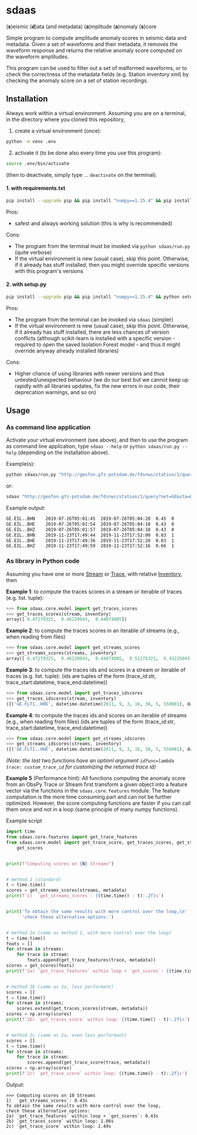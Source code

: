 # sdaas

(**s**)eismic (**d**)ata (and metadata) (**a**)mplitude (**a**)nomaly (**s**)core


Simple program to compute amplitude anomaly scores in seismic data and metadata.
Given a set of waveforms and their metadata, it removes the waveform response and returns
the relative anomaly score computed on the waveform amplitudes.

This program can be used to filter out a set of  malformed waveforms,
or to check the correctness of the metadata fields (e.g. Station inventory xml)
by checking the anomaly score on a set of station recordings.



## Installation

Always work within a virtual environment.
Assuming you are on a terminal,
in the directory where you cloned this repository,

1. create a virtual environment (once):

```bash
python -m venv .env
```

2. activate it (to be done also every time you use this program):
```bash
source .env/bin/activate
```
(then to deactivate, simply type ... `deactivate` on the terminal). 

#### 1. with requirements.txt

```bash
pip install --upgrade pip && pip install "numpy==1.15.4" && pip install -r ./requirements.txt
```

Pros:
  - safest and always working solution (this is why is recommended)

Cons: 
  - The program from the terminal must be invoked via `python sdaas/run.py` (quite verbose)
  - If the virtual environment is new (usual case), skip this point. Otherwise, if it already has stuff installed,
    then you might override specific versions with this program's versions

#### 2. with setup.py

```bash
pip install --upgrade pip && pip install "numpy>=1.15.4" && python setup.py install
```

Pros:
  - The program from the terminal can be invoked via `sdaas` (simpler)
  - If the virtual environment is new (usual case), skip this point. Otherwise, if it already has stuff installed,
    there are less chances of version conflicts (although scikit-learn is installed with a specific
    version - required to open the saved Isolation Forest model - and thus it might override anyway already
    installed libraries)

Cons: 
  - Higher chance of using libraries with newer versions and thus untested/unexpected behaviour (we do our best
    but we cannot keep up rapidly with all libraries updates, fix the new errors in our code,
    their deprecation warnings, and so on)



## Usage


### As command line application

Activate your virtual environment (see above), and then to use the program
as command line application, type `sdaas --help` or `python sdaas/run.py --help` (depending
on the installation above).

Example(s):

```bash
python sdaas/run.py "http://geofon.gfz-potsdam.de/fdsnws/station/1/query?net=GE&sta=BKB&cha=BH?&start=2016-01-01&level=response" -c -th 0.7
```

or:

```bash
sdaas "http://geofon.gfz-potsdam.de/fdsnws/station/1/query?net=GE&sta=BKB&cha=BH?&start=2016-01-01&level=response" -c -th 0.7
```

Example output:

```bash
GE.EIL..BHN    2019-07-26T05:01:45  2019-07-26T05:04:20  0.45  0
GE.EIL..BHE    2019-07-26T05:01:54  2019-07-26T05:04:10  0.43  0
GE.EIL..BHZ    2019-07-26T05:01:57  2019-07-26T05:04:10  0.43  0
GE.EIL..BHN    2019-11-23T17:49:44  2019-11-23T17:52:00  0.83  1
GE.EIL..BHE    2019-11-23T17:49:36  2019-11-23T17:52:28  0.83  1
GE.EIL..BHZ    2019-11-23T17:49:59  2019-11-23T17:52:16  0.66  1
```

### As library in Python code
Assuming you have one or more [Stream](https://docs.obspy.org/packages/autogen/obspy.core.stream.Stream.html)
or [Trace](https://docs.obspy.org/packages/autogen/obspy.core.trace.Trace.html),
with relative [Inventory](https://docs.obspy.org/packages/obspy.core.inventory.html), then

**Example 1**: to compute the traces scores in a stream or iterable of traces (e.g. list. tuple):

```python
>>> from sdaas.core.model import get_traces_scores
>>> get_traces_scores(stream, inventory)
array([ 0.47279325,  0.46220043,  0.44874805])
```

**Example 2**: to compute the traces scores in an iterable of streams (e.g., when reading from files)

```python
>>> from sdaas.core.model import get_streams_scores
>>> get_streams_scores(streams, inventory)
array([ 0.47279325,  0.46220043,  0.44874805,  0.51276321,  0.43225043, 0.74856103])
```

**Example 3**: to compute the traces ids and scores in a stream or iterable of traces (e.g. list. tuple):
(ids are tuples of the form (trace_id:str, trace_start:datetime, trace_end:datetime))

```python
>>> from sdaas.core.model import get_traces_idscores
>>> get_traces_idscores(stream, inventory)
([('GE.FLT1..HHE', datetime.datetime(2011, 9, 3, 16, 38, 5, 550001), datetime.datetime(2011, 9, 3, 16, 40, 5, 450001)), ... ], array([ 0.47279325, ... ]))
```

**Example 4**: to compute the traces ids and scores on an iterable of streams (e.g., when reading from files)
(ids are tuples of the form (trace_id:str, trace_start:datetime, trace_end:datetime))

```python
>>> from sdaas.core.model import get_streams_idscores
>>> get_streams_idscores(streams, inventory)
([('GE.FLT1..HHE', datetime.datetime(2011, 9, 3, 16, 38, 5, 550001), datetime.datetime(2011, 9, 3, 16, 40, 5, 450001)), ... ], array([ 0.47279325, ... ]))
```

*(Note: the last two functions have an optionl argument `idfunc=lambda trace: custom_trace_id` for customizing the returned trace id)*


**Example 5** (Performance hint):
All functions computing the anomaly score from an ObsPy Trace or Stream
first transform a given object into a feature vector via
the functions in the `sdaas.core.features` module. The feature computation is the
more time consuming part and can not be further optimized. However, the score computing functions
are faster if you can call them once and not in a loop (same principle of many numpy functions).

Example script

```python
import time
from sdaas.core.features import get_trace_features
from sdaas.core.model import get_trace_score, get_traces_scores, get_streams_scores,\
    get_scores 


print(f"Computing scores on {N} Streams")


# method 1 (standard)
t = time.time()
scores = get_streams_scores(streams, metadata)
print(f'1)  `get_streams_scores`: {(time.time() - t):.2f}s')


print('To obtain the same results with more control over the loop,\n'
      'check these alternative options:')


# method 2a (same as method 1, with more control over the loop)
t = time.time()
feats = []
for stream in streams:
    for trace in stream:
        feats.append(get_trace_features(trace, metadata))
scores = get_scores(feats)
print(f'2a) `get_trace_features` within loop + `get_scores`: {(time.time() - t):.2f}s')


# method 2b (same as 2a, less performant)
scores = []
t = time.time()
for stream in streams:
    scores.extend(get_traces_scores(stream, metadata))
scores = np.array(scores)
print(f'2b) `get_traces_score` within loop: {(time.time() - t):.2f}s')


# method 2c (same as 2a, even less performant)
scores = []
t = time.time()
for stream in streams:
    for trace in stream:
        scores.append(get_trace_score(trace, metadata))
scores = np.array(scores)
print(f'2c) `get_trace_score` within loop: {(time.time() - t):.2f}s')
```

Output:

```
>>> Computing scores on 10 Streams
1)  `get_streams_scores`: 0.43s
To obtain the same results with more control over the loop,
check these alternative options:
2a) `get_trace_features` within loop + `get_scores`: 0.43s
2b) `get_traces_score` within loop: 1.06s
2c) `get_trace_score` within loop: 2.49s
```
